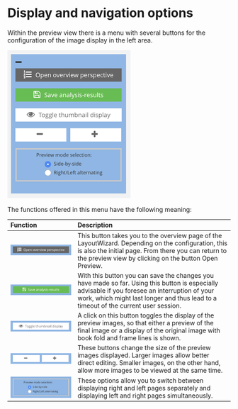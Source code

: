 # Display and navigation options

Within the preview view there is a menu with several buttons for the configuration of the image display in the left area.

![Menu for display and navigation options](../../../../.gitbook/assets/layoutwizzard_17.png)

The functions offered in this menu have the following meaning:

| Function | Description |
| :--- | :--- |
| ![](../../../../.gitbook/assets/layoutwizzard_23.png)  | This button takes you to the overview page of the LayoutWizard. Depending on the configuration, this is also the initial page. From there you can return to the preview view by clicking on the button Open Preview. |
| ![](../../../../.gitbook/assets/layoutwizzard_22.png)  | With this button you can save the changes you have made so far. Using this button is especially advisable if you foresee an interruption of your work, which might last longer and thus lead to a timeout of the current user session. |
| ![](../../../../.gitbook/assets/layoutwizzard_21.png)  | A click on this button toggles the display of the preview images, so that either a preview of the final image or a display of the original image with book fold and frame lines is shown. |
| ![](../../../../.gitbook/assets/layoutwizzard_20.png)  | These buttons change the size of the preview images displayed. Larger images allow better direct editing. Smaller images, on the other hand, allow more images to be viewed at the same time. |
| ![](../../../../.gitbook/assets/layoutwizzard_19.png)  | These options allow you to switch between displaying right and left pages separately and displaying left and right pages simultaneously. |

